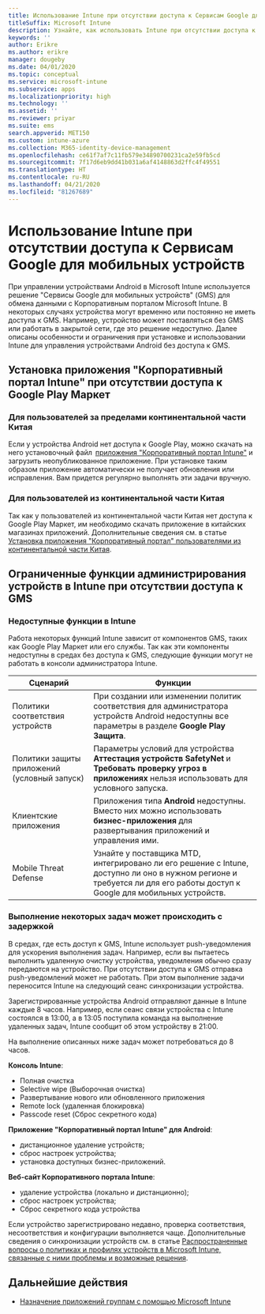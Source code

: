 ```yaml
---
title: Использование Intune при отсутствии доступа к Сервисам Google для мобильных устройств
titleSuffix: Microsoft Intune
description: Узнайте, как использовать Intune при отсутствии доступа к Сервисам Google для мобильных устройств
keywords: ''
author: Erikre
ms.author: erikre
manager: dougeby
ms.date: 04/01/2020
ms.topic: conceptual
ms.service: microsoft-intune
ms.subservice: apps
ms.localizationpriority: high
ms.technology: ''
ms.assetid: ''
ms.reviewer: priyar
ms.suite: ems
search.appverid: MET150
ms.custom: intune-azure
ms.collection: M365-identity-device-management
ms.openlocfilehash: ce61f7af7c11fb579e34890700231ca2e59fb5cd
ms.sourcegitcommit: 7f17d6eb9dd41b031a6af4148863d2ffc4f49551
ms.translationtype: HT
ms.contentlocale: ru-RU
ms.lasthandoff: 04/21/2020
ms.locfileid: "81267689"
---
```

# <a name="how-to-use-intune-in-environments-without-google-mobile-services"></a>Использование Intune при отсутствии доступа к Сервисам Google для мобильных устройств

При управлении устройствами Android в Microsoft Intune используется решение "Сервисы Google для мобильных устройств" (GMS) для обмена данными с Корпоративным порталом Microsoft Intune. В некоторых случаях устройства могут временно или постоянно не иметь доступа к GMS. Например, устройство может поставляться без GMS или работать в закрытой сети, где это решение недоступно. Далее описаны особенности и ограничения при установке и использовании Intune для управления устройствами Android без доступа к GMS.

## <a name="install-the-intune-company-portal-app-without-access-to-the-google-play-store"></a>Установка приложения "Корпоративный портал Intune" при отсутствии доступа к Google Play Маркет 

### <a name="for-users-outside-of-mainland-china"></a>Для пользователей за пределами континентальной части Китая 

Если у устройства Android нет доступа к Google Play, можно скачать на него установочный файл  [приложения "Корпоративный портал Intune"](https://www.microsoft.com/en-us/download/details.aspx?id=49140) и загрузить неопубликованное приложение. При установке таким образом приложение автоматически не получает обновления или исправления. Вам придется регулярно выполнять эти задачи вручную. 

### <a name="for-users-in-mainland-china"></a>Для пользователей из континентальной части Китая 

Так как у пользователей из континентальной части Китая нет доступа к Google Play Маркет, им необходимо скачать приложение в китайских магазинах приложений. Дополнительные сведения см. в статье [Установка приложения "Корпоративный портал" пользователями из континентальной части Китая](../user-help/install-company-portal-android-china.md).

## <a name="limitations-of-intune-device-administrator-management-when-gms-is-unavailable"></a>Ограниченные функции администрирования устройств в Intune при отсутствии доступа к GMS 

### <a name="unavailable-intune-features"></a>Недоступные функции в Intune

Работа некоторых функций Intune зависит от компонентов GMS, таких как Google Play Маркет или его службы. Так как эти компоненты недоступны в средах без доступа к GMS, следующие функции могут не работать в консоли администратора Intune.  

| Сценарий  | Функции  |
|-----------------------------------------------|--------------------------------------------------------------------------------------------------------------------------------------------------------------|
| Политики соответствия устройств  | При создании или изменении политик соответствия для администратора устройств Android недоступны все параметры в разделе **Google Play Защита**.  |
| Политики защиты приложений (условный запуск)  | Параметры условий для устройства **Аттестация устройств SafetyNet** и **Требовать проверку угроз в приложениях** нельзя использовать для условного запуска.  |
| Клиентские приложения  | Приложения типа **Android** недоступны. Вместо них можно использовать **бизнес-приложения** для развертывания приложений и управления ими.  |
| Mobile Threat Defense  | Узнайте у поставщика MTD, интегрировано ли его решение с Intune, доступно ли оно в нужном регионе и требуется ли для его работы доступ к Google для мобильных устройств.  |

### <a name="some-tasks-may-be-delayed"></a>Выполнение некоторых задач может происходить с задержкой 

В средах, где есть доступ к GMS, Intune использует push-уведомления для ускорения выполнения задач. Например, если вы пытаетесь выполнить удаленную очистку устройства, уведомления обычно сразу передаются на устройство. При отсутствии доступа к GMS отправка push-уведомлений может не работать. При этом выполнение задачи переносится Intune на следующий сеанс синхронизации устройства.  

Зарегистрированные устройства Android отправляют данные в Intune каждые 8 часов. Например, если сеанс связи устройства с Intune состоялся в 13:00, а в 13:05 поступила команда на выполнение удаленных задач, Intune сообщит об этом устройству в 21:00. 

На выполнение описанных ниже задач может потребоваться до 8 часов. 

**Консоль Intune**:
- Полная очистка
- Selective wipe (Выборочная очистка)
- Развертывание нового или обновленного приложения
- Remote lock (удаленная блокировка)
- Passcode reset (Сброс секретного кода)

**Приложение "Корпоративный портал Intune" для Android**:
- дистанционное удаление устройств;
- сброс настроек устройства;
- установка доступных бизнес-приложений.

**Веб-сайт Корпоративного портала Intune**:
- удаление устройства (локально и дистанционно);
- сброс настроек устройства;
- Сброс секретного кода устройства

Если устройство зарегистрировано недавно, проверка соответствия, несоответствия и конфигурации выполняется чаще. Дополнительные сведения о синхронизации устройств см. в статье [Распространенные вопросы о политиках и профилях устройств в Microsoft Intune, связанные с ними проблемы и возможные решения](../configuration/device-profile-troubleshoot.md). 

## <a name="next-steps"></a>Дальнейшие действия

- [Назначение приложений группам с помощью Microsoft Intune](../apps/apps-deploy.md)
